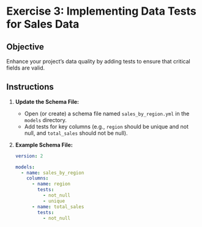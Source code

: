# Exercise 3: Implementing Data Tests for Sales Data

## Objective
Enhance your project’s data quality by adding tests to ensure that critical fields are valid.

## Instructions
1. **Update the Schema File:**
   - Open (or create) a schema file named `sales_by_region.yml` in the `models` directory.
   - Add tests for key columns (e.g., `region` should be unique and not null, and `total_sales` should not be null).

2. **Example Schema File:**
   ```yaml
   version: 2

   models:
     - name: sales_by_region
       columns:
         - name: region
           tests:
             - not_null
             - unique
         - name: total_sales
           tests:
             - not_null